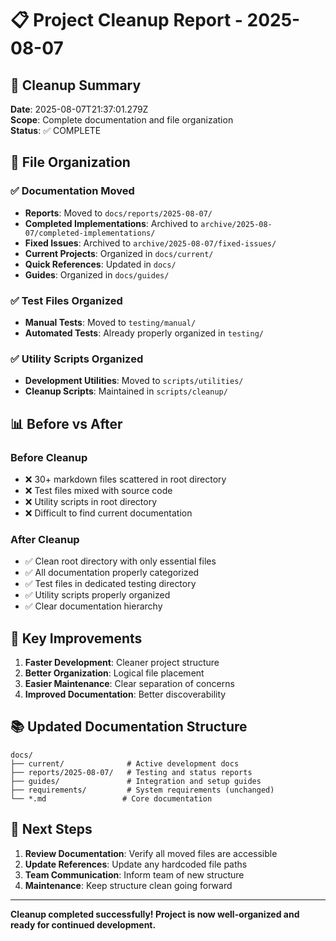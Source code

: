 # 📋 Project Cleanup Report - 2025-08-07

## 🎯 Cleanup Summary

**Date**: 2025-08-07T21:37:01.279Z  
**Scope**: Complete documentation and file organization  
**Status**: ✅ COMPLETE  

## 📁 File Organization

### ✅ Documentation Moved
- **Reports**: Moved to `docs/reports/2025-08-07/`
- **Completed Implementations**: Archived to `archive/2025-08-07/completed-implementations/`
- **Fixed Issues**: Archived to `archive/2025-08-07/fixed-issues/`
- **Current Projects**: Organized in `docs/current/`
- **Quick References**: Updated in `docs/`
- **Guides**: Organized in `docs/guides/`

### ✅ Test Files Organized
- **Manual Tests**: Moved to `testing/manual/`
- **Automated Tests**: Already properly organized in `testing/`

### ✅ Utility Scripts Organized  
- **Development Utilities**: Moved to `scripts/utilities/`
- **Cleanup Scripts**: Maintained in `scripts/cleanup/`

## 📊 Before vs After

### Before Cleanup
- ❌ 30+ markdown files scattered in root directory
- ❌ Test files mixed with source code
- ❌ Utility scripts in root directory
- ❌ Difficult to find current documentation

### After Cleanup  
- ✅ Clean root directory with only essential files
- ✅ All documentation properly categorized
- ✅ Test files in dedicated testing directory
- ✅ Utility scripts properly organized
- ✅ Clear documentation hierarchy

## 🎯 Key Improvements

1. **Faster Development**: Cleaner project structure
2. **Better Organization**: Logical file placement
3. **Easier Maintenance**: Clear separation of concerns
4. **Improved Documentation**: Better discoverability

## 📚 Updated Documentation Structure

```
docs/
├── current/              # Active development docs
├── reports/2025-08-07/   # Testing and status reports
├── guides/               # Integration and setup guides
├── requirements/         # System requirements (unchanged)
└── *.md                 # Core documentation
```

## 🚀 Next Steps

1. **Review Documentation**: Verify all moved files are accessible
2. **Update References**: Update any hardcoded file paths
3. **Team Communication**: Inform team of new structure
4. **Maintenance**: Keep structure clean going forward

---

**Cleanup completed successfully! Project is now well-organized and ready for continued development.**
